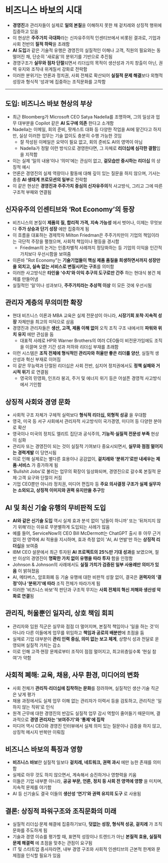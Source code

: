 # 비즈니스 바보의 시대


* **경영진**과 관리자들이 실제로 **일의 본질**을 이해하지 못한 채 겉치레와 상징적 행위에 집중하고 있음
* 이 현상은 **주주가치 극대화**라는 신자유주의적 인센티브에서 비롯된 결과로, 기업과 사회 전반의 **질적 하락**을 초래함
* **AI 도입**과 같은 기술적 유행은 경영진의 실질적인 이해나 고객, 직원의 필요와는 동떨어진 채, 단순히 '새로움'의 분위기를 기반으로 추진됨
* 경영구조가 **실무와 점차 단절**되면서 리더십의 목적이 생산성과 가치 창출이 아닌, 권력 유지와 조직내 위계질서 강화로 전락함
* 이러한 분위기는 언론과 정치권, 사회 전체로 확산되어 **실질적 문제 해결**보다 외형적 성장과 형식적 ‘성과’에 집중하는 조직문화를 고착함

---

도입: 비즈니스 바보 현상의 부상
------------------

* 최근 Bloomberg가 Microsoft CEO Satya Nadella를 조명하며, 그의 일상과 업무 대부분을 Copilot 같은 **AI 도구에 의존** 한다고 소개함
* Nadella는 이메일, 회의 준비, 팟캐스트 대화 등 다양한 작업을 AI에 맡긴다고 하지만, 실상 이러한 업무는 기술 없이도 충분히 수행 가능한 것임
  + 잘 작성된 이메일은 요약이 필요 없고, 회의 준비도 AI의 영역이 아님
  + Nadella가 정말 이런 방식으로 경영한다면, 그 자체로 **리더십에 심각한 결함**임을 지적함
* 이는 실제 ‘일의 내용’이나 ‘의미’에는 관심이 없고, **겉모습만 중시하는 리더십** 의 상징적 예시
* 언론은 경영진의 실제 역량이나 활동에 대해 깊이 있는 질문을 하지 않으며, 기사는 종종 **AI 생태계 프로모션의 일부**로 전락함
* 이 같은 현상은 **경영진과 주주가치 중심의 신자유주의**적 사고방식, 그리고 그에 따른 구조적 부패와 연결됨

신자유주의 인센티브와 ‘Rot Economy’의 등장
-----------------------------

* 비즈니스의 본질이 **제품의 질, 합리적 가격, 지속 가능성** 에서 벗어나, 이제는 무엇보다 **주가 상승과 단기 성장** 에만 집중하게 됨
* 이 흐름을 대표하는 경제학자 Milton Friedman은 주주가치만이 기업의 책임이라는 극단적 주장을 펼쳤으며, 사회적 책임이나 평등을 경시함
  + Friedman의 논거는 인종차별적 사례까지 정당화하는 등 기업의 이익을 인간적 가치보다 우선시함을 보여줌
* 이른바 "Rot Economy"는 **기술기업들이 핵심 제품 품질을 희생하면서까지 성장만을 외치고, 실속 없는 서비스로 변질시키는 구조**를 의미함
* 이러한 사고방식은 **타인을 ‘수치’와 이익 추구의 도구로만 간주** 하는 현대식 봉건 체제를 만들어냄
* 실질적인 ‘일’이나 성과보다, **주주가치라는 추상적 이상** 이 모든 것에 우선시됨

관리자 계층의 무의미한 확장
---------------

* 현대 비즈니스 이론과 MBA 교육은 실제 전문성이 아니라, **시장기회 포착·지속적 성장** 자체만을 최고의 미덕으로 삼음
* 경영진과 관리자들은 **생산, 고객, 제품 이해 없이** 오직 조직 구조 내에서의 **파워와 위치 유지** 에만 관심을 둠
  + 대표적 사례로 HP와 Warner Brothers의 여러 CEO들이 비전문가임에도 조직을 이끌며 오랜 기간 성과 저하와 리더십 부재를 초래함
* 이런 시스템은 **조직 전체에 형식적인 관리자와 허울만 좋은 리더를 양산**, 실질적 생산성과 혁신 부재로 이어짐
* 이 같은 무능력과 단절된 리더십은 사회 전반, 심지어 정치권에서도 **정책 실패와 거시적 위기** 로 연결됨
  + 영국의 민영화, 인프라 붕괴, 주거 및 에너지 위기 등은 어설픈 경영적 사고방식에서 기인함

상징적 사회와 경영 문화
-------------

* 사회적 구조 자체가 구체적 실력보다 **형식적 리더십, 외형적 성공** 을 우대함
* 영국, 미국 등 서구 사회에서 관리자적 사고방식이 국가경영, 미디어 등 다양한 분야로 확산
* 영국이나 미국의 정치도 엘리트 집단과 공식주의, **기능적·실질적 전문성 부족** 현상이 심화
* 관리자 또는 경영진이 되는 것이 실질적 기여보다 중요시되면서, **실무와 점점 멀어지는 경력계발** 이 당연시됨
* 이로 인해 실제로는 별다른 효용이나 공감없이, **겉치레와 ‘분위기’로만 내세우는 제품·서비스** 가 증가하게 됨
* ‘Bullshit Jobs’로 불리는 업무의 확장이 일상화되며, 경영진으로 갈수록 본질적 문제·고객 요구와 단절이 커짐
* 기업 CEO뿐만 아니라 정치권, 미디어 편집자 등 **주요 의사결정 구조가 실제 실무자는 소외되고, 상징적 이미지와 권력 유지만을 추구**함

AI 및 최신 기술 유행의 무비판적 도입
----------------------

* **AI와 같은 신기술 도입** 역시 실제 효과 분석 없이 ‘남들이 하니까’ 또는 ‘뒤처지지 않기 위해’라는 이유로 무분별하게 도입되는 사례가 많음
* 예를 들어, ServiceNow의 CEO Bill McDermott는 ChatGPT 출시 후 아무 근거 없이 전 영역에 AI 적용을 지시하며, 효과 측정 없이 'AI, AI 연발'만 하는 **상징적 리더십**을 보여줌
* IBM CEO 설문에서 최근 투자된 **AI 프로젝트의 25%만 기대 성과**를 보였으며, 절반 이상의 경영진이 **명확한 가치 없이 유행을 따라 투자** 함을 인정함
* Johnson & Johnson의 사례에서도 **실질 가치가 검증된 일부 사용례만 의미가 있음** 이 밝혀졌음
* AI, 메타버스, 암호화폐 등 기술 유행에 대한 비판적 성찰 없이, 결국은 **권력자의 ‘결정’이나 ‘분위기’에 따라** 조직 전체가 따라가게 됨
* 이러한 '비즈니스 바보'적 판단과 구조적 무지는 **사회 전체의 혁신 저해와 생산성 악화로 연결**됨

관리직, 허울뿐인 일자리, 상호 책임 회피
-----------------------

* 관리자와 임원 직군은 실무와 점점 더 멀어지며, 본질적 책임이나 '일을 하는 것'이 아니라 다른 이들에게 업무를 위임하고 **책임과 공로의 배분만**에 초점을 둠
* 실제로 기업 대부분이 **관리 인력 중심, 의미 없는 보고 체계**, 상향식 성과 전달로 운영되며 실질적 가치는 감소
* 이로 인해 고객·현장 문제로부터 조직이 점점 멀어지고, 최고위층일수록 ‘현실 참여’가 약함

사회적 폐해: 교육, 채용, 사무 환경, 미디어의 변화
------------------------------

* 사회 전체가 **관리직·리더십에 집착하는 문화**를 장려하며, 실질적인 생산·기술 직군은 낮게 평가
* 채용 과정에서도 실제 업무 이해 없는 관리자가 이력서 등을 검토하고, 관리직은 '일하지 않는 직위'로 인식
* 원격 근무에 대한 경영진의 반감도 실질적 업무 감시 역할이 줄어들기 때문이며, 결과적으로 **경영 관리자는 '보여주기'와 '통제'에 집착**
* 미디어 역시 CEO와 경영진 인터뷰에서 실제 의미 있는 질문이나 검증을 하지 않고, 상징적 메시지 반복만 이뤄짐

비즈니스 바보의 특징과 영향
---------------

* **비즈니스 바보**란 실질적 일보다 **겉치레, 네트워크, 권력 과시** 에만 능한 존재를 의미함
* 실제로 아무 것도 하지 않으면서, 계속해서 승진하거나 영향력을 키움
* 이들은 기업 내부뿐 아니라, **공공 부문, 언론, 정치 등 사회 전 영역에 영향** 을 미치며, 지속적 문제를 야기함
* AI 등 신기술도 결국 이들의 **생산성 ‘연기’와 권력 유지의 도구** 로 사용됨

결론: 상징적 파워구조와 조직문화의 미래
----------------------

* 실질적 리더십·문제 해결에 집중하기보다, **덧없는 성장, 형식적 성공, 겉치레** 가 조직문화를 주도하게 됨
* 기술과 경영 이슈를 평가할 때, 표면적 성장이나 트렌드가 아닌 **본질적 효용, 실질적 문제 해결력** 에 초점을 맞추는 관점이 요구됨
* IT 및 스타트업 종사자라면, 내부 경영 구조와 사회적 인센티브의 근본적 한계와 문제점을 인식할 필요가 있음
